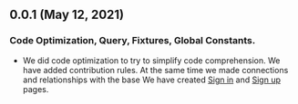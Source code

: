 ## 0.0.1 (May 12, 2021)

### Code Optimization, Query, Fixtures, Global Constants.

- We did code optimization to try to simplify code comprehension. We have added contribution rules. At the same time we made connections and relationships with the base We have created [Sign in]("https://github.com/asyncfinkd/Gmail/pull/14") and [Sign up]("https://github.com/asyncfinkd/Gmail/pull/32") pages.
